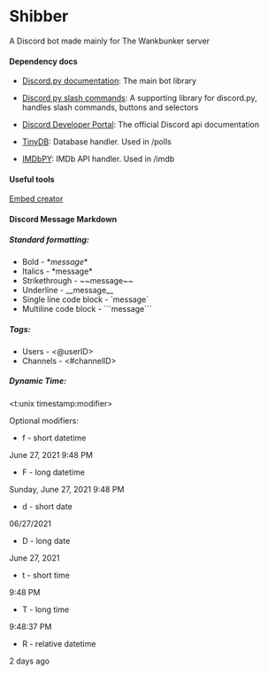 # Shibber
A Discord bot made mainly for The Wankbunker server

#### Dependency docs

- [Discord.py documentation](https://discordpy.readthedocs.io/en/stable/index.html): 
The main bot library


- [Discord py slash commands](https://discord-py-slash-command.readthedocs.io/en/components/quickstart.html): 
A supporting library for discord.py, handles slash commands, buttons and selectors


- [Discord Developer Portal](https://discord.com/developers/docs/intro): 
The official Discord api documentation


- [TinyDB](https://tinydb.readthedocs.io/en/latest/index.html): 
Database handler. Used in /polls


- [IMDbPY](https://imdbpy.readthedocs.io/en/latest/usage/index.html): 
IMDb API handler. Used in /imdb



#### Useful tools

[Embed creator](https://cog-creators.github.io/discord-embed-sandbox/)


#### Discord Message Markdown

##### Standard formatting:
- Bold - \**message**
- Italics - \*message*
- Strikethrough - \~~message~~
- Underline - \_\_message__
- Single line code block - \`message`
- Multiline code block - \```message```

##### Tags:

- Users - <@userID>
- Channels - <#channelID>

##### Dynamic Time:

<t:unix timestamp:modifier>

Optional modifiers:

- f - short datetime

June 27, 2021 9:48 PM
- F - long datetime

Sunday, June 27, 2021 9:48 PM
- d - short date

06/27/2021
- D - long date

June 27, 2021
- t - short time

9:48 PM
- T - long time

9:48:37 PM
- R - relative datetime

2 days ago

